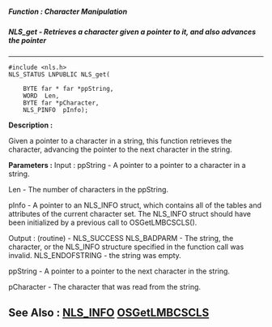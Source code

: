 ##### Function : Character Manipulation
##### NLS_get - Retrieves a character given a pointer to it, and also advances the pointer
---
```
#include <nls.h>
NLS_STATUS LNPUBLIC NLS_get(

	BYTE far * far *ppString,
	WORD  Len,
	BYTE far *pCharacter,
	NLS_PINFO  pInfo);
```
**Description :**

Given a pointer to a character in a string, this function retrieves the 
character, advancing the pointer to the next character in the string.

**Parameters :**
Input :
ppString  -  A pointer to a pointer to a character in a string.

Len  -  The number of characters in the ppString.

pInfo  -  A pointer to an NLS_INFO struct, which contains all of the tables and attributes of the current character set. The NLS_INFO struct should have been initialized by a previous call to OSGetLMBCSCLS().

Output :
(routine)  -  NLS_SUCCESS
NLS_BADPARM - The string, the character, or the NLS_INFO structure specified in the function call was invalid.
NLS_ENDOFSTRING - the string was empty.


ppString  -  A pointer to a pointer to the next character in the string.

pCharacter  -  The character that was read from the string.


**See Also :**
[NLS_INFO](/domino-c-api-docs/reference/Data/NLS_INFO)
[OSGetLMBCSCLS](/domino-c-api-docs/reference/Func/OSGetLMBCSCLS)
---

